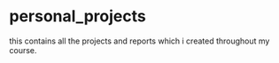 # personal_projects
this contains all the projects and reports which i created throughout my course. 
